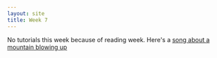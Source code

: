 ```yaml
---
layout: site
title: Week 7
---
```


No tutorials this week because of reading week. Here's a [song about a mountain blowing up](https://www.youtube.com/watch?v=elizAugXVcI)